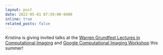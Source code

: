 ```yaml
---
layout: post
date: 2022-05-01 07:59:00-0400
inline: true
related_posts: false
---
```


Kristina is giving invited talks at the <a href="https://visual.ee.ucla.edu/web_series/">Warren Grundfest Lectures in Computational Imaging</a> and <a href="https://rsvp.withgoogle.com/events/2022-computational-imaging-workshop">Google Computational Imaging Workshop</a> this summer! 
